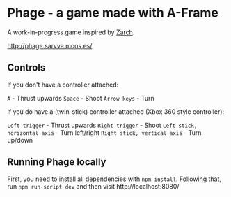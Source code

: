 # Phage - a game made with A-Frame

A work-in-progress game inspired by [Zarch](https://en.wikipedia.org/wiki/Zarch).

http://phage.sarvva.moos.es/

## Controls

If you don't have a controller attached:

`A` - Thrust upwards
`Space` - Shoot
`Arrow keys` - Turn

If you do have a (twin-stick) controller attached (Xbox 360 style controller):

`Left trigger` - Thrust upwards
`Right trigger` - Shoot
`Left stick, horizontal axis` - Turn left/right
`Right stick, vertical axis` - Turn up/down

## Running Phage locally

First, you need to install all dependencies with `npm install`. Following that, run `npm run-script dev` and then visit http://localhost:8080/
